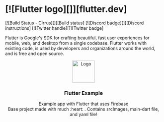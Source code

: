 # [![Flutter logo][]][flutter.dev]

[![Build Status - Cirrus][]][Build status]
[![Discord badge][]][Discord instructions]
[![Twitter handle][]][Twitter badge]

Flutter is Google's SDK for crafting beautiful, fast user experiences for
mobile, web, and desktop from a single codebase. Flutter works with existing
code, is used by developers and organizations around the world, and is free
and open source.

<p align="center">
  <a href="https://flutter.io/">
    <img src="https://diegolaballos.com/files/images/flutter-icon.jpg" alt="Logo" width=72 height=72>
  </a>

  <h3 align="center">Flutter Example</h3>

  <p align="center">
    Example app with Flutter that uses Firebase
    <br>
    Base project made with much  :heart: . Contains srcImages, main-dart file, and yaml file! 
    <br>
    <br>
   
  </p>
</p>
